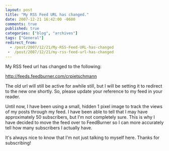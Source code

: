 ```yaml
---
layout: post
title: "My RSS Feed URL has changed."
date: 2007-12-21 16:42:00 -0600
comments: true
published: true
categories: ["blog", "archives"]
tags: ["General"]
redirect_from: 
  - /post/2007/12/21/My-RSS-Feed-URL-has-changed
 -  /post/2007/12/21/my-rss-feed-url-has-changed
---
```

<!-- more -->
<P>My RSS feed url has changed to the following:</P>
<P><A href="http://feeds.feedburner.com/crpietschmann">http://feeds.feedburner.com/crpietschmann</A></P>
<P>The old url will still be active for awhile still, but I will be setting it to redirect to the new one shortly. So, please update your reference to my feed in your reader.</P>
<P>Until now, I have been using a small, hidden 1 pixel image to track the views of my posts through my feed. I have been able to tell that I may have approximately 50 subscribers, but I'm not completely sure. This is why I have decided to move the feed over to FeedBurner so I can more accurately tell how many subscribers I actually have.</P>
<P>It's always nice to know that I'm not just talking to myself here. Thanks for subscribing!</P>
